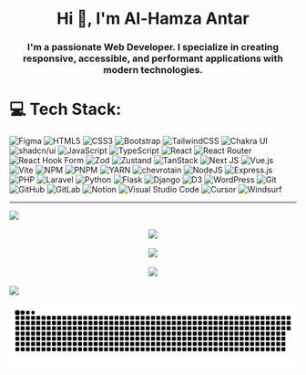 <h1 align="center">Hi 👋, I'm Al-Hamza Antar</h1>
<h3 align="center">I'm a passionate Web Developer. I specialize in creating responsive, accessible, and performant applications with modern technologies.</h3>

# 💻 Tech Stack:
![Figma](https://img.shields.io/badge/figma-%23F24E1E.svg?style=for-the-badge&logo=figma&logoColor=white)
![HTML5](https://img.shields.io/badge/html5-%23E34F26.svg?style=for-the-badge&logo=html5&logoColor=white)
![CSS3](https://img.shields.io/badge/css3-%231572B6.svg?style=for-the-badge&logo=css3&logoColor=white)
![Bootstrap](https://img.shields.io/badge/bootstrap-%238511FA.svg?style=for-the-badge&logo=bootstrap&logoColor=white)
![TailwindCSS](https://img.shields.io/badge/tailwindcss-%2338B2AC.svg?style=for-the-badge&logo=tailwind-css&logoColor=white)
![Chakra UI](https://img.shields.io/badge/chakra--ui-38B2AC?style=for-the-badge&logo=chakraui&logoColor=white)
![shadcn/ui](https://img.shields.io/badge/shadcn%2Fui-000000?style=for-the-badge&logo=shadcnui&logoColor=white)
![JavaScript](https://img.shields.io/badge/javascript-%23323330.svg?style=for-the-badge&logo=javascript&logoColor=%23F7DF1E)
![TypeScript](https://img.shields.io/badge/typescript-%23007ACC.svg?style=for-the-badge&logo=typescript&logoColor=white)
![React](https://img.shields.io/badge/react-%2320232a.svg?style=for-the-badge&logo=react&logoColor=%2361DAFB)
![React Router](https://img.shields.io/badge/react%20router-FD267B?style=for-the-badge&logo=react%20router&logoColor=white)
![React Hook Form](https://img.shields.io/badge/React%20Hook%20Form-%23EC5990.svg?style=for-the-badge&logo=reacthookform&logoColor=white)
![Zod](https://img.shields.io/badge/Zod-%233E67B1.svg?style=for-the-badge&logo=zod&logoColor=white)
![Zustand](https://img.shields.io/badge/Zustand-%230D0068.svg?style=for-the-badge&logo=react&logoColor=%2361DAFB)
![TanStack](https://img.shields.io/badge/TanStack-%2341D1FF.svg?style=for-the-badge&logo=tanstack&logoColor=black)
![Next JS](https://img.shields.io/badge/Next-black?style=for-the-badge&logo=next.js&logoColor=white)
![Vue.js](https://img.shields.io/badge/vue.js-%2335495e.svg?style=for-the-badge&logo=vuedotjs&logoColor=%234FC08D)
![Vite](https://img.shields.io/badge/vite-%23646CFF.svg?style=for-the-badge&logo=vite&logoColor=white)
![NPM](https://img.shields.io/badge/NPM-%23CB3837.svg?style=for-the-badge&logo=npm&logoColor=white)
![PNPM](https://img.shields.io/badge/pnpm-%23222222.svg?style=for-the-badge&logo=pnpm&logoColor=yellow)
![YARN](https://img.shields.io/badge/Yarn-%232C8EBB.svg?style=for-the-badge&logo=yarn&logoColor=white)
![chevrotain](https://img.shields.io/badge/chevrotain-%23CB3837.svg?style=for-the-badge&logo=chevrotain&logoColor=white)
![NodeJS](https://img.shields.io/badge/node.js-6DA55F?style=for-the-badge&logo=node.js&logoColor=white)
![Express.js](https://img.shields.io/badge/express.js-%23404d59.svg?style=for-the-badge&logo=express&logoColor=%2361DAFB)
![PHP](https://img.shields.io/badge/php-%23777BB4.svg?style=for-the-badge&logo=php&logoColor=white)
![Laravel](https://img.shields.io/badge/laravel-%23FF2D20.svg?style=for-the-badge&logo=laravel&logoColor=white) 
![Python](https://img.shields.io/badge/Python-%231572B6.svg?style=for-the-badge&logo=Python&logoColor=white)
![Flask](https://img.shields.io/badge/flask-%23000.svg?style=for-the-badge&logo=flask&logoColor=white)
![Django](https://img.shields.io/badge/django-%23092E20.svg?style=for-the-badge&logo=django&logoColor=white)
![D3](https://img.shields.io/badge/d3-%23F05033.svg?style=for-the-badge&logo=d3&logoColor=white) 
![WordPress](https://img.shields.io/badge/WordPress-%231572B6.svg?style=for-the-badge&logo=WordPress&logoColor=white) 
![Git](https://img.shields.io/badge/git-%23F05033.svg?style=for-the-badge&logo=git&logoColor=white) 
![GitHub](https://img.shields.io/badge/github-%23121011.svg?style=for-the-badge&logo=github&logoColor=white) 
![GitLab](https://img.shields.io/badge/GitLab-%23FCA326.svg?style=for-the-badge&logo=gitlab&logoColor=black)
![Notion](https://img.shields.io/badge/notion-%23000000.svg?style=for-the-badge&logo=notion&logoColor=white)
![Visual Studio Code](https://img.shields.io/badge/Visual%20Studio%20Code-007ACC.svg?style=for-the-badge&logo=visual-studio-code&logoColor=white)
![Cursor](https://img.shields.io/badge/cursor-000000.svg?style=for-the-badge&logo=cursor&logoColor=white)
![Windsurf](https://img.shields.io/badge/windsurf-34E8BB.svg?style=for-the-badge&logo=windsurf&logoColor=white)

---

  <img src="https://skillicons.dev/icons?i=skill_name" />
  <p align="center"><img src="https://skillicons.dev/icons?i=figma" /></p>
  <p align="center"><img src="https://skillicons.dev/icons?i=html" /></p>
  <p align="center"><img src="https://skillicons.dev/icons?i=css" /></p>


<!-- Visit Counter -->
[![](https://visitcount.itsvg.in/api?id=Al-HamzaAntar&icon=0&color=0)](https://visitcount.itsvg.in)

<!-- Snake Animation -->
![snake gif](https://github.com/Al-HamzaAntar/Al-HamzaAntar/blob/output/github-snake-dark.svg)


